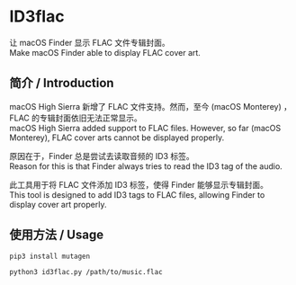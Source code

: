 ID3flac
=========
让 macOS Finder 显示 FLAC 文件专辑封面。  
Make macOS Finder able to display FLAC cover art.

## 简介 / Introduction
macOS High Sierra 新增了 FLAC 文件支持。然而，至今 (macOS Monterey) ，FLAC 的专辑封面依旧无法正常显示。  
macOS High Sierra added support to FLAC files. However, so far (macOS Monterey), FLAC cover arts cannot be displayed properly.

原因在于，Finder 总是尝试去读取音频的 ID3 标签。  
Reason for this is that Finder always tries to read the ID3 tag of the audio.

此工具用于将 FLAC 文件添加 ID3 标签，使得 Finder 能够显示专辑封面。  
This tool is designed to add ID3 tags to FLAC files, allowing Finder to display cover art properly.

## 使用方法 / Usage
```bash
pip3 install mutagen
```
```bash
python3 id3flac.py /path/to/music.flac
```
